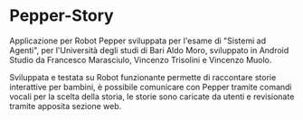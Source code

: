 # Pepper-Story
Applicazione per Robot Pepper sviluppata per l'esame di "Sistemi ad Agenti", per l'Università degli studi di Bari Aldo Moro, sviluppato in Android Studio da Francesco Marasciulo, Vincenzo Trisolini e Vincenzo Muolo.



Sviluppata e testata su Robot funzionante permette di raccontare storie interattive per bambini, è possibile comunicare con Pepper tramite comandi vocali per la scelta della storia, le storie sono caricate da utenti e revisionate tramite apposita sezione web.
